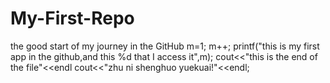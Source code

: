 My-First-Repo
=============

the good start of my journey in the GitHub
m=1;
m++;
printf("this is my first app in the github,and this %d that I access it",m);
cout<<"this is the end of the file"<<endl
cout<<"zhu ni shenghuo yuekuai!"<<endl;


